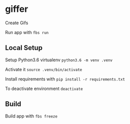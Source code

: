 # giffer
Create Gifs

Run app with `fbs run`

## Local Setup
Setup Python3.6 virtualenv `python3.6 -m venv .venv`

Activate it `source .venv/bin/activate`

Install requirements with `pip install -r requirements.txt`

To deactivate environment `deactivate`

## Build
Build app with `fbs freeze`
